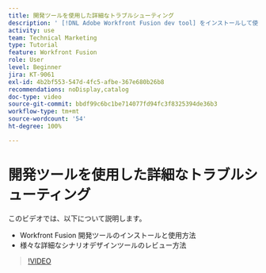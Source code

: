 ```yaml
---
title: 開発ツールを使用した詳細なトラブルシューティング
description: ' [!DNL Adobe Workfront Fusion dev tool] をインストールして使用する方法を説明し、含まれている様々な詳細なシナリオデザインツールをレビューします。'
activity: use
team: Technical Marketing
type: Tutorial
feature: Workfront Fusion
role: User
level: Beginner
jira: KT-9061
exl-id: 4b2bf553-547d-4fc5-afbe-367e680b26b8
recommendations: noDisplay,catalog
doc-type: video
source-git-commit: bbdf99c6bc1be714077fd94fc3f8325394de36b3
workflow-type: tm+mt
source-wordcount: '54'
ht-degree: 100%

---
```


# 開発ツールを使用した詳細なトラブルシューティング

このビデオでは、以下について説明します。

* Workfront Fusion 開発ツールのインストールと使用方法
* 様々な詳細なシナリオデザインツールのレビュー方法

>[!VIDEO](https://video.tv.adobe.com/v/3418120/?quality=12&learn=on&enablevpops=1&captions=jpn)
